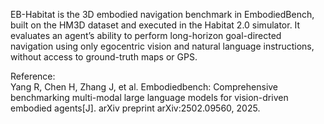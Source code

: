 EB-Habitat is the 3D embodied navigation benchmark in
EmbodiedBench, built on the HM3D dataset and executed in the Habitat 2.0
simulator. It evaluates an agent’s ability to perform long-horizon
goal-directed navigation using only egocentric vision and natural language
instructions, without access to ground-truth maps or GPS.

<div class="text-caption">

Reference:<br>
Yang R, Chen H, Zhang J, et al. Embodiedbench: Comprehensive benchmarking multi-modal large language models for vision-driven embodied agents[J]. arXiv preprint arXiv:2502.09560, 2025.

</div>

